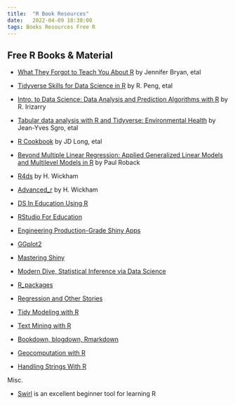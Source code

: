 ```yaml
---
title:  "R Book Resources"
date:   2022-04-09 18:30:00
tags: Books Resources Free R
---
```


## Free R Books & Material

- [What They Forgot to Teach You About R](https://rstats.wtf/) by Jennifer Bryan, etal

- [Tidyverse Skills for Data Science in R](https://leanpub.com/tidyverseskillsdatascience) by R. Peng, etal
- [Intro. to Data Science: Data Analysis and Prediction Algorithms with R](https://rafalab.github.io/dsbook/) by R. Irizarry
- [Tabular data analysis with R and Tidyverse: Environmental Health](https://static-bcrf.biochem.wisc.edu/courses/Tabular-data-analysis-with-R-and-Tidyverse/book/) by Jean-Yves Sgro, etal
- [R Cookbook](https://rc2e.com/) by JD Long, etal
- [Beyond Multiple Linear Regression: Applied Generalized Linear Models and Multilevel Models in R](https://bookdown.org/roback/bookdown-BeyondMLR/) by Paul Roback
- [R4ds](https://r4ds.had.co.nz/) by H. Wickham
- [Advanced_r](https://adv-r.hadley.nz/) by H. Wickham
- [DS In Education Using R](https://datascienceineducation.com/)
- [RStudio For Education](https://rstudio4edu.github.io/rstudio4edu-book/)
- [Engineering Production-Grade Shiny Apps](https://engineering-shiny.org/)
- [GGplot2](https://ggplot2-book.org/index.html)
- [Mastering Shiny](https://mastering-shiny.org/)
- [Modern Dive, Statistical Inference via Data Science](https://moderndive.com/)
- [R_packages](https://r-pkgs.org/)
- [Regression and Other Stories](https://avehtari.github.io/ROS-Examples/)
- [Tidy Modeling with R](https://tmwr.org)
- [Text Mining with R](https://www.tidytextmining.com/)
- [Bookdown, blogdown, Rmarkdown](https://bookdown.org)
- [Geocomputation with R](https://geocompr.robinlovelace.net/)
- [Handling Strings With R](http://www.gastonsanchez.com/r4strings/)

Misc. 

- [Swirl](https://swirlstats.com/) is an excellent beginner tool for learning R  

